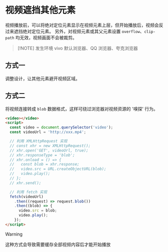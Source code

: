 # 视频遮挡其他元素

视频播放前，可以将绝对定位元素显示在视频元素上层，但开始播放后，视频会反过来遮挡绝对定位元素。
另外，对视频元素或其父元素设置 `overflow`、`clip-path` 均无效，视频画面不会被裁剪。

> [!NOTE] 发生环境
> vivo 默认浏览器、QQ 浏览器、夸克浏览器

## 方式一

调整设计，让其他元素避开视频区域。

## 方式二

将视频连接转成 `blob` 数据格式，这样可绕过浏览器对视频资源的 '嗅探' 行为。

```html
<video></video>
<script>
  const video = document.querySelector('video');
  const videoUrl = 'http://xxx.mp4';

  // 利用 XMLHttpRequest 实现
  // const xhr = new XMLHttpRequest();
  // xhr.open('GET', videoUrl, true);
  // xhr.responseType = 'blob';
  // xhr.onload = () => {
  //   const blob = xhr.response;
  //   video.src = URL.createObjectURL(blob);
  //   video.play();
  // };
  // xhr.send();

  // 利用 fetch 实现
  fetch(videoUrl)
    .then((request) => request.blob())
    .then((blob) => {
      video.src = blob;
      video.play();
    });
</script>
```

> [!WARNING]
> 这种方式会导致需要缓存全部视频内容后才能开始播放
